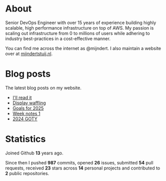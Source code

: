 # About

Senior DevOps Engineer with over 15 years of experience building highly scalable, high performance infrastructure on top of AWS. My passion is scaling out infrastructure from 0 to millions of users while adhering to industry best-practices in a cost-effective manner.

You can find me across the internet as @mijndert. I also maintain a website over at [mijndertstuij.nl](https://mijndertstuij.nl/).

# Blog posts

The latest blog posts on my website.

<!-- BLOGPOSTS:START -->
- [I'll read it](https://mijndertstuij.nl/posts/ill-read-it/)
- [Display waffling](https://mijndertstuij.nl/posts/display-waffling/)
- [Goals for 2025](https://mijndertstuij.nl/posts/2025-goals/)
- [Week notes 1](https://mijndertstuij.nl/posts/week-notes-1/)
- [2024 GOTY](https://mijndertstuij.nl/posts/2024-goty/)
<!-- BLOGPOSTS:END -->

# Statistics

Joined Github **13** years ago.

Since then I pushed **987** commits, opened **26** issues, submitted **54** pull requests, received **23** stars across **14** personal projects and contributed to **2** public repositories.
